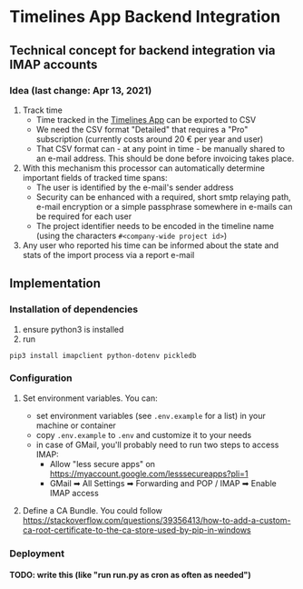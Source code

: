 # Timelines App Backend Integration

## Technical concept for backend integration via IMAP accounts

### Idea (last change: Apr 13, 2021)
1. Track time
    - Time tracked in the [Timelines App](https://timelines.app) can be exported to CSV
    - We need the CSV format "Detailed" that requires a "Pro" subscription (currently costs around 20 € per year and user)
    - That CSV format can - at any point in time - be manually shared to an e-mail address. This should be done before invoicing takes place.
2. With this mechanism this processor can automatically determine important fields of tracked time spans:
    - The user is identified by the e-mail's sender address
    - Security can be enhanced with a required, short smtp relaying path, e-mail encryption or a simple passphrase somewhere in e-mails can be required for each user
    - The project identifier needs to be encoded in the timeline name (using the characters `#<company-wide project id>`)
3. Any user who reported his time can be informed about the state and stats of the import process via a report e-mail

## Implementation
### Installation of dependencies
1. ensure python3 is installed
2. run
````
pip3 install imapclient python-dotenv pickledb
````

### Configuration
1. Set environment variables. You can:
    - set environment variables (see `.env.example` for a list) in your machine or container
    - copy `.env.example` to `.env` and customize it to your needs
    - in case of GMail, you'll probably need to run two steps to access IMAP:
        - Allow "less secure apps" on https://myaccount.google.com/lesssecureapps?pli=1
        - GMail ➡ All Settings ➡ Forwarding and POP / IMAP ➡ Enable IMAP access

2. Define a CA Bundle. You could follow https://stackoverflow.com/questions/39356413/how-to-add-a-custom-ca-root-certificate-to-the-ca-store-used-by-pip-in-windows

### Deployment
#### TODO: write this (like "run run.py as cron as often as needed")
